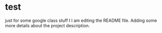 # test
just for some google class stuff
 I I am editing the README file. Adding some more details about the project description.
